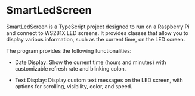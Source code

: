 # SmartLedScreen

SmartLedScreen is a TypeScript project designed to run on a Raspberry Pi and connect to WS281X LED screens. It provides classes that allow you to display various information, such as the current time, on the LED screen.

The program provides the following functionalities:

- Date Display: Show the current time (hours and minutes) with customizable refresh rate and blinking colon.

- Text Display: Display custom text messages on the LED screen, with options for scrolling, visibility, color, and speed.

